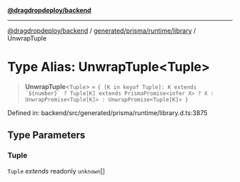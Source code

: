 [**@dragdropdeploy/backend**](../../../../../README.md)

***

[@dragdropdeploy/backend](../../../../../README.md) / [generated/prisma/runtime/library](../README.md) / UnwrapTuple

# Type Alias: UnwrapTuple\<Tuple\>

> **UnwrapTuple**\<`Tuple`\> = `` { [K in keyof Tuple]: K extends `${number}` ? Tuple[K] extends PrismaPromise<infer X> ? X : UnwrapPromise<Tuple[K]> : UnwrapPromise<Tuple[K]> } ``

Defined in: backend/src/generated/prisma/runtime/library.d.ts:3875

## Type Parameters

### Tuple

`Tuple` *extends* readonly `unknown`[]
